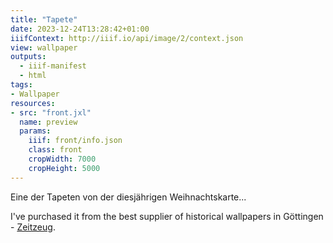 ```yaml
---
title: "Tapete"
date: 2023-12-24T13:28:42+01:00
iiifContext: http://iiif.io/api/image/2/context.json
view: wallpaper
outputs:
  - iiif-manifest
  - html
tags:
- Wallpaper
resources:
- src: "front.jxl"
  name: preview
  params:
    iiif: front/info.json
    class: front
    cropWidth: 7000
    cropHeight: 5000
---
```

Eine der Tapeten von der diesjährigen Weihnachtskarte...
<div class="source">
I've purchased it from the best supplier of historical wallpapers in Göttingen - <a target="_blank" href="http://zeitzeug.de/">Zeitzeug</a>.
</div>
